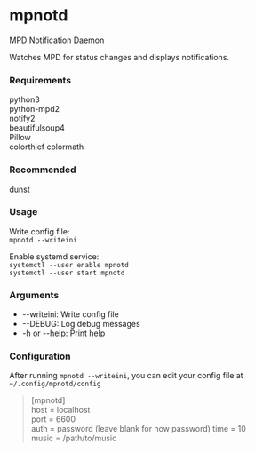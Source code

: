 # mpnotd  
MPD Notification Daemon  
  
Watches MPD for status changes and displays notifications.  
  
  
### Requirements  
python3  
python-mpd2  
notify2  
beautifulsoup4   
Pillow  
colorthief
colormath
  
### Recommended
dunst  
  
### Usage  
Write config file:  
  `mpnotd --writeini`  
  
Enable systemd service:  
  `systemctl --user enable mpnotd`  
  `systemctl --user start mpnotd`  
  
### Arguments  
*  --writeini:      Write config file  
*  --DEBUG:         Log debug messages  
*  -h or --help:    Print help  
  
### Configuration  
After running `mpnotd --writeini`, you can edit your config
file at `~/.config/mpnotd/config`
  
> [mpnotd]  
> host = localhost  
> port = 6600  
> auth = password (leave blank for now password) 
> time = 10                  
> music = /path/to/music   
  
